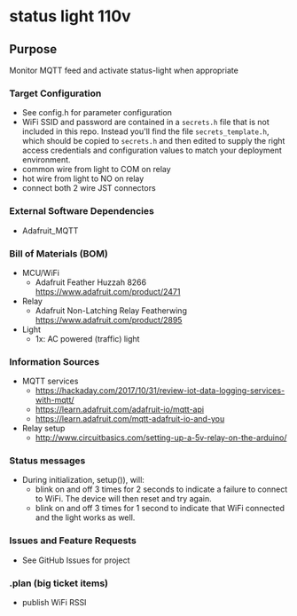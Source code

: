 # status light 110v

## Purpose 
Monitor MQTT feed and activate status-light when appropriate

### Target Configuration
- See config.h for parameter configuration
- WiFi SSID and password are contained in a `secrets.h` file that is not included in this repo.  Instead you'll find the file `secrets_template.h`, which should be copied to `secrets.h` and then edited to supply the right access credentials and configuration values to match your deployment environment.
- common wire from light to COM on relay
- hot wire from light to NO on relay
- connect both 2 wire JST connectors

### External Software Dependencies
- Adafruit_MQTT

### Bill of Materials (BOM)
- MCU/WiFi
    - Adafruit Feather Huzzah 8266 https://www.adafruit.com/product/2471
- Relay
	- Adafruit Non-Latching Relay Featherwing https://www.adafruit.com/product/2895
- Light
	- 1x: AC powered (traffic) light

### Information Sources
- MQTT services
    - https://hackaday.com/2017/10/31/review-iot-data-logging-services-with-mqtt/
	- https://learn.adafruit.com/adafruit-io/mqtt-api
	- https://learn.adafruit.com/mqtt-adafruit-io-and-you
- Relay setup
	- http://www.circuitbasics.com/setting-up-a-5v-relay-on-the-arduino/

### Status messages
- During initialization, setup()), will:
	- blink on and off 3 times for 2 seconds to indicate a failure to connect to WiFi. The device will then reset and try again.
	- blink on and off 3 times for 1 second to indicate that WiFi connected and the light works as well.

### Issues and Feature Requests
- See GitHub Issues for project

### .plan (big ticket items)
- publish WiFi RSSI